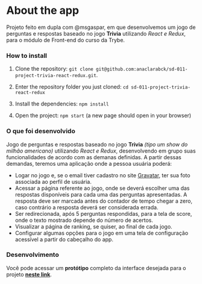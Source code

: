 # About the app

Projeto feito em dupla com @msgaspar, em que desenvolvemos um jogo de perguntas e respostas baseado no jogo **Trivia** utilizando _React e Redux_, para o módulo de Front-end do curso da Trybe.

### How to install

1. Clone the repository:
`git clone git@github.com:anaclarabck/sd-011-project-trivia-react-redux.git`.

2. Enter the repository folder you just cloned:
`cd sd-011-project-trivia-react-redux`

3. Install the dependencies:
`npm install`

4. Open the project:
`npm start` (a new page should open in your browser)

### O que foi desenvolvido

Jogo de perguntas e respostas baseado no jogo **Trivia** _(tipo um show do milhão americano)_ utilizando _React e Redux_, desenvolvendo em grupo suas funcionalidades de acordo com as demanas definidas. A partir dessas demandas, teremos uma aplicação onde a pessoa usuária poderá:

  - Logar no jogo e, se o email tiver cadastro no site [Gravatar](https://pt.gravatar.com/), ter sua foto associada ao perfil de usuária.
  - Acessar a página referente ao jogo, onde se deverá escolher uma das respostas disponíveis para cada uma das perguntas apresentadas. A resposta deve ser marcada antes do contador de tempo chegar a zero, caso contrário a resposta deverá ser considerada errada.
  - Ser redirecionada, após 5 perguntas respondidas, para a tela de score, onde o texto mostrado depende do número de acertos.
  - Visualizar a página de ranking, se quiser, ao final de cada jogo.
  - Configurar algumas opções para o jogo em uma tela de configuração acessível a partir do cabeçalho do app.

### Desenvolvimento

Você pode acessar um **protótipo** completo da interface desejada para o projeto [**neste link**](https://www.figma.com/file/9XUqIwKEFBfbZn5t8MMZJY/Trivia---project?node-id=0%3A1).
